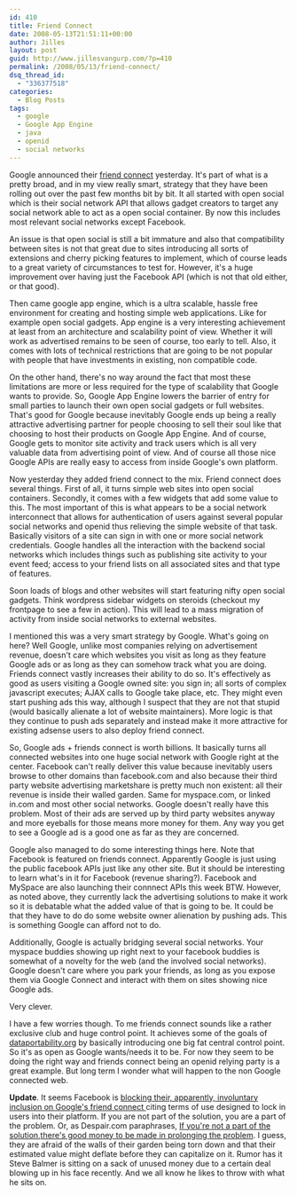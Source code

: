 ```yaml
---
id: 410
title: Friend Connect
date: 2008-05-13T21:51:11+00:00
author: Jilles
layout: post
guid: http://www.jillesvangurp.com/?p=410
permalink: /2008/05/13/friend-connect/
dsq_thread_id:
  - "336377518"
categories:
  - Blog Posts
tags:
  - google
  - Google App Engine
  - java
  - openid
  - social networks
---
```

Google announced their [friend connect](http://www.google.com/friendconnect/home/moreinfo) yesterday. It's part of what is a pretty broad, and in my view really smart, strategy that they have been rolling out over the past few months bit by bit. It all started with open social which is their social network API that allows gadget creators to target any social network able to act as a open social container. By now this includes most relevant social networks except Facebook.

An issue is that open social is still a bit immature and also that compatibility between sites is not that great due to sites introducing all sorts of extensions and cherry picking features to implement, which of course leads to a great variety of circumstances to test for. However, it's a huge improvement over having just the Facebook API (which is not that old either, or that good).

Then came google app engine, which is a ultra scalable, hassle free environment for creating and hosting simple web applications. Like for example open social gadgets. App engine is a very interesting achievement at least from an architecture and scalability point of view. Whether it will work as advertised remains to be seen of course, too early to tell. Also, it comes with lots of technical restrictions that are going to be not popular with people that have investments in existing, non compatible code.

On the other hand, there's no way around the fact that most these limitations are more or less required for the type of scalability that Google wants to provide. So, Google App Engine lowers the barrier of entry for small parties to launch their own open social gadgets or full websites. That's good for Google because inevitably Google ends up being a really attractive advertising partner for people choosing to sell their soul like that choosing to host their products on Google App Engine. And of course, Google gets to monitor site activity and track users which is all very valuable data from advertising point of view. And of course all those nice Google APIs are really easy to access from inside Google's own platform.

Now yesterday they added friend connect to the mix. Friend connect does several things. First of all, it turns simple web sites into open social containers. Secondly, it comes with a few widgets that add some value to this. The most important of this is what appears to be a social network interconnect that allows for authentication of users against several popular social networks and openid thus relieving the simple website of that task. Basically visitors of a site can sign in with one or more social network credentials. Google handles all the interaction with the backend social networks which includes things such as publishing site activity to your event feed; access to your friend lists on all associated sites and that type of features.

Soon loads of blogs and other websites will start featuring nifty open social gadgets. Think wordpress sidebar widgets on steroids (checkout my frontpage to see a few in action). This will lead to a mass migration of activity from inside social networks to external websites.

I mentioned this was a very smart strategy by Google. What's going on here? Well Google, unlike most companies relying on advertisement revenue, doesn't care which websites you visit as long as they feature Google ads or as long as they can somehow track what you are doing. Friends connect vastly increases their ability to do so. It's effectively as good as users visiting a Google owned site: you sign in; all sorts of complex javascript executes; AJAX calls to Google take place, etc. They might even start pushing ads this way, although I suspect that they are not that stupid (would basically alienate a lot of website maintainers). More logic is that they continue to push ads separately and instead make it more attractive for existing adsense users to also deploy friend connect.

So, Google ads + friends connect is worth billions. It basically turns all connected websites into one huge social network with Google right at the center. Facebook can't really deliver this value because inevitably users browse to other domains than facebook.com and also because their third party website advertising marketshare is pretty much non existent: all their revenue is inside their walled garden. Same for myspace.com, or linked in.com and most other social networks. Google doesn't really have this problem. Most of their ads are served up by third party websites anyway and more eyeballs for those means more money for them. Any way you get to see a Google ad is a good one as far as they are concerned.

Google also managed to do some interesting things here. Note that Facebook is featured on friends connect. Apparently Google is just using the public facebook APIs just like any other site. But it should be interesting to learn what's in it for Facebook (revenue sharing?). Facebook and MySpace are also launching their connnect APIs this week BTW. However, as noted above, they currently lack the advertising solutions to make it work so it is debatable what the added value of that is going to be. It could be that they have to do do some website owner alienation by pushing ads. This is something Google can afford not to do.

Additionally, Google is actually bridging several social networks. Your myspace buddies showing up right next to your facebook buddies is somewhat of a novelty for the web (and the involved social networks). Google doesn't care where you park your friends, as long as you expose them via Google Connect and interact with them on sites showing nice Google ads.

Very clever.

I have a few worries though. To me friends connect sounds like a rather exclusive club and huge control point. It achieves some of the goals of [dataportability.org](http://dataportability.org/) by basically introducing one big fat central control point. So it's as open as Google wants/needs it to be. For now they seem to be doing the right way and friends connect being an openid relying party is a great example. But long term I wonder what will happen to the non Google connected web.

**Update**. It seems Facebook is [blocking their, apparently, involuntary inclusion on Google's friend connect ](https://www.jillesvangurp.com/)citing terms of use designed to lock in users into their platform. If you are not part of the solution, you are a part of the problem. Or, as Despair.com paraphrases, [If you're not a part of the solution,there's good money to be made in prolonging the problem](http://despair.com/consulting.html). I guess, they are afraid of the walls of their garden being torn down and that their estimated value might deflate before they can capitalize on it. Rumor has it Steve Balmer is sitting on a sack of unused money due to a certain deal blowing up in his face recently. And we all know he likes to throw with what he sits on.